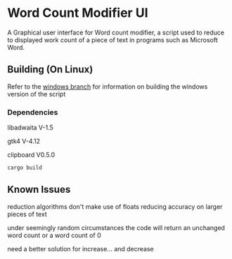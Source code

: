 # Word Count Modifier UI

A Graphical user interface for Word count modifier, a script used to reduce to displayed work count of a piece of text in programs such as Microsoft Word.

## Building (On Linux)

Refer to the [windows branch](https://github.com/wordhater/WCM-UI/tree/windows) for information on building the windows version of the script

### Dependencies

libadwaita V-1.5

gtk4 V-4.12

clipboard V0.5.0

```bash
cargo build
```



## Known Issues

reduction algorithms don't make use of floats reducing accuracy on larger pieces of text

under seemingly random circumstances the code will return an unchanged word count or a word count of 0

need a better solution for increase... and decrease
